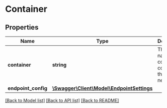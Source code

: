 # Container

## Properties
Name | Type | Description | Notes
------------ | ------------- | ------------- | -------------
**container** | **string** | The ID or name of the container to connect to the network. | [optional] 
**endpoint_config** | [**\Swagger\Client\Model\EndpointSettings**](EndpointSettings.md) |  | [optional] 

[[Back to Model list]](../README.md#documentation-for-models) [[Back to API list]](../README.md#documentation-for-api-endpoints) [[Back to README]](../README.md)


